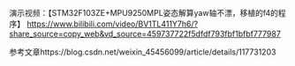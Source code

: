 演示视频：【STM32F103ZE+MPU9250MPL姿态解算yaw轴不漂，移植的f4的程序】 https://www.bilibili.com/video/BV1TL411Y7h6/?share_source=copy_web&vd_source=459737722f5dfdf793fbf1bfbf777987

参考文章https://blog.csdn.net/weixin_45456099/article/details/117731203